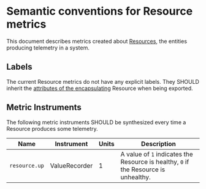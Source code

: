 # Semantic conventions for Resource metrics

This document describes metrics created about [Resources](../../resource/sdk.md), the entities
producing telemetry in a system.

## Labels

The current Resource metrics do not have any explicit labels. They SHOULD inherit the [attributes
of the encapsulating](../../resource/semantic_conventions/README.md) Resource when being exported.

## Metric Instruments

The following metric instruments SHOULD be synthesized every time a Resource produces some
telemetry.

| Name                 | Instrument    | Units        | Description |
|----------------------|---------------|--------------|-------------|
| `resource.up` | ValueRecorder | 1 | A value of `1` indicates the Resource is healthy, `0` if the Resource is unhealthy. |

